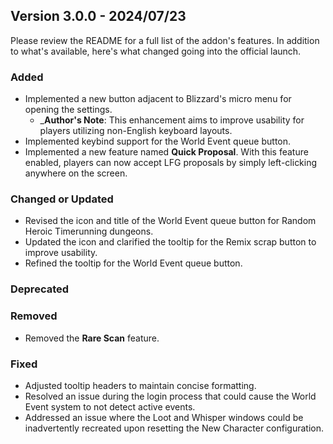 ## Version 3.0.0 - 2024/07/23

Please review the README for a full list of the addon's features. In addition to what's available, here's what changed going into the official launch.

### Added
- Implemented a new button adjacent to Blizzard's micro menu for opening the settings.
  - _**Author's Note**: This enhancement aims to improve usability for players utilizing non-English keyboard layouts.
- Implemented keybind support for the World Event queue button.
- Implemented a new feature named **Quick Proposal**. With this feature enabled, players can now accept LFG proposals by simply left-clicking anywhere on the screen.
### Changed or Updated
- Revised the icon and title of the World Event queue button for Random Heroic Timerunning dungeons.
- Updated the icon and clarified the tooltip for the Remix scrap button to improve usability.
- Refined the tooltip for the World Event queue button.
### Deprecated
### Removed
- Removed the **Rare Scan** feature.
### Fixed
- Adjusted tooltip headers to maintain concise formatting.
- Resolved an issue during the login process that could cause the World Event system to not detect active events.
- Addressed an issue where the Loot and Whisper windows could be inadvertently recreated upon resetting the New Character configuration.